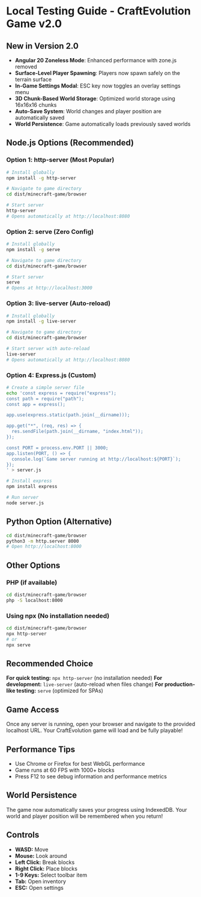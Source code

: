 # Local Testing Guide - CraftEvolution Game v2.0

## New in Version 2.0

- **Angular 20 Zoneless Mode**: Enhanced performance with zone.js removed
- **Surface-Level Player Spawning**: Players now spawn safely on the terrain surface
- **In-Game Settings Modal**: ESC key now toggles an overlay settings menu
- **3D Chunk-Based World Storage**: Optimized world storage using 16x16x16 chunks
- **Auto-Save System**: World changes and player position are automatically saved
- **World Persistence**: Game automatically loads previously saved worlds

## Node.js Options (Recommended)

### Option 1: http-server (Most Popular)
```bash
# Install globally
npm install -g http-server

# Navigate to game directory
cd dist/minecraft-game/browser

# Start server
http-server
# Opens automatically at http://localhost:8080
```

### Option 2: serve (Zero Config)
```bash
# Install globally
npm install -g serve

# Navigate to game directory
cd dist/minecraft-game/browser

# Start server
serve
# Opens at http://localhost:3000
```

### Option 3: live-server (Auto-reload)
```bash
# Install globally
npm install -g live-server

# Navigate to game directory
cd dist/minecraft-game/browser

# Start server with auto-reload
live-server
# Opens automatically at http://localhost:8080
```

### Option 4: Express.js (Custom)
```bash
# Create a simple server file
echo 'const express = require("express");
const path = require("path");
const app = express();

app.use(express.static(path.join(__dirname)));

app.get("*", (req, res) => {
  res.sendFile(path.join(__dirname, "index.html"));
});

const PORT = process.env.PORT || 3000;
app.listen(PORT, () => {
  console.log(`Game server running at http://localhost:${PORT}`);
});
' > server.js

# Install express
npm install express

# Run server
node server.js
```

## Python Option (Alternative)
```bash
cd dist/minecraft-game/browser
python3 -m http.server 8000
# Open http://localhost:8000
```

## Other Options

### PHP (if available)
```bash
cd dist/minecraft-game/browser
php -S localhost:8000
```

### Using npx (No installation needed)
```bash
cd dist/minecraft-game/browser
npx http-server
# or
npx serve
```

## Recommended Choice

**For quick testing:** `npx http-server` (no installation needed)
**For development:** `live-server` (auto-reload when files change)
**For production-like testing:** `serve` (optimized for SPAs)

## Game Access
Once any server is running, open your browser and navigate to the provided localhost URL. Your CraftEvolution game will load and be fully playable!

## Performance Tips
- Use Chrome or Firefox for best WebGL performance
- Game runs at 60 FPS with 1000+ blocks
- Press F12 to see debug information and performance metrics

## World Persistence
The game now automatically saves your progress using IndexedDB. Your world and player position will be remembered when you return!

## Controls
- **WASD:** Move
- **Mouse:** Look around
- **Left Click:** Break blocks
- **Right Click:** Place blocks
- **1-9 Keys:** Select toolbar item
- **Tab:** Open inventory
- **ESC:** Open settings